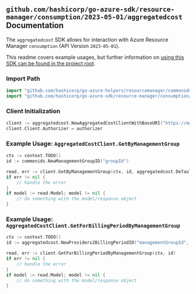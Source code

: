 
## `github.com/hashicorp/go-azure-sdk/resource-manager/consumption/2023-05-01/aggregatedcost` Documentation

The `aggregatedcost` SDK allows for interaction with Azure Resource Manager `consumption` (API Version `2023-05-01`).

This readme covers example usages, but further information on [using this SDK can be found in the project root](https://github.com/hashicorp/go-azure-sdk/tree/main/docs).

### Import Path

```go
import "github.com/hashicorp/go-azure-helpers/resourcemanager/commonids"
import "github.com/hashicorp/go-azure-sdk/resource-manager/consumption/2023-05-01/aggregatedcost"
```


### Client Initialization

```go
client := aggregatedcost.NewAggregatedCostClientWithBaseURI("https://management.azure.com")
client.Client.Authorizer = authorizer
```


### Example Usage: `AggregatedCostClient.GetByManagementGroup`

```go
ctx := context.TODO()
id := commonids.NewManagementGroupID("groupId")

read, err := client.GetByManagementGroup(ctx, id, aggregatedcost.DefaultGetByManagementGroupOperationOptions())
if err != nil {
	// handle the error
}
if model := read.Model; model != nil {
	// do something with the model/response object
}
```


### Example Usage: `AggregatedCostClient.GetForBillingPeriodByManagementGroup`

```go
ctx := context.TODO()
id := aggregatedcost.NewProviders2BillingPeriodID("managementGroupId", "billingPeriodName")

read, err := client.GetForBillingPeriodByManagementGroup(ctx, id)
if err != nil {
	// handle the error
}
if model := read.Model; model != nil {
	// do something with the model/response object
}
```
